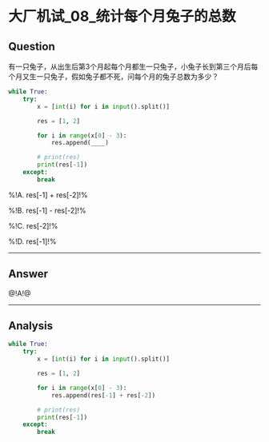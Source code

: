 # 大厂机试_08_统计每个月兔子的总数

## Question
有一只兔子，从出生后第3个月起每个月都生一只兔子，小兔子长到第三个月后每个月又生一只兔子，假如兔子都不死，问每个月的兔子总数为多少？

```python
while True:
    try:
        x = [int(i) for i in input().split()]

        res = [1, 2]

        for i in range(x[0] - 3):
            res.append(____)

        # print(res)
        print(res[-1])
    except:
        break
```

%!A. res[-1] + res[-2]!%

%!B. res[-1] - res[-2]!%

%!C. res[-2]!%

%!D. res[-1]!%

----

## Answer
@!A!@

----

## Analysis

```python
while True:
    try:
        x = [int(i) for i in input().split()]

        res = [1, 2]

        for i in range(x[0] - 3):
            res.append(res[-1] + res[-2])

        # print(res)
        print(res[-1])
    except:
        break
```